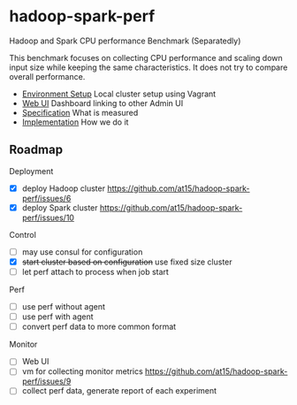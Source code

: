 # hadoop-spark-perf

Hadoop and Spark CPU performance Benchmark (Separatedly)

This benchmark focuses on collecting CPU performance and scaling down input size
while keeping the same characteristics. It does not try to compare overall performance.

- [Environment Setup](provision) Local cluster setup using Vagrant
- [Web UI](web) Dashboard linking to other Admin UI
- [Specification](doc/spec.md) What is measured
- [Implementation](doc/impl.md) How we do it

## Roadmap

Deployment

- [x] deploy Hadoop cluster https://github.com/at15/hadoop-spark-perf/issues/6
- [x] deploy Spark cluster https://github.com/at15/hadoop-spark-perf/issues/10

Control

- [ ] may use consul for configuration
- [x] ~~start cluster based on configuration~~ use fixed size cluster
- [ ] let perf attach to process when job start

Perf

- [ ] use perf without agent
- [ ] use perf with agent
- [ ] convert perf data to more common format

Monitor

- [ ] Web UI
- [ ] vm for collecting monitor metrics https://github.com/at15/hadoop-spark-perf/issues/9
- [ ] collect perf data, generate report of each experiment
